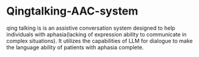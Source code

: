 # Qingtalking-AAC-system

qing talking is is an assistive conversation system designed to help individuals with aphasia(lacking of expression ability to communicate in complex situations). It utilizes the capabilities of LLM for dialogue to make the language ability of patients with aphasia complete.
